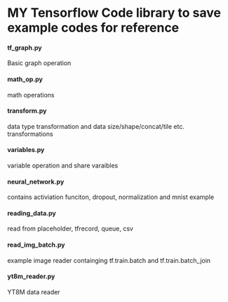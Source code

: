 # MY Tensorflow Code library to save example codes for reference
#### tf\_graph.py
Basic graph operation
#### math\_op.py
math operations 
#### transform.py
data type transformation and data size/shape/concat/tile etc. transformations   
#### variables.py
variable operation and share varaibles
#### neural\_network.py
contains activiation funciton, dropout, normalization and mnist example
#### reading\_data.py
read from placeholder, tfrecord, queue, csv
#### read\_img\_batch.py
example image reader containging tf.train.batch and tf.train.batch\_join
#### yt8m\_reader.py
YT8M data reader
